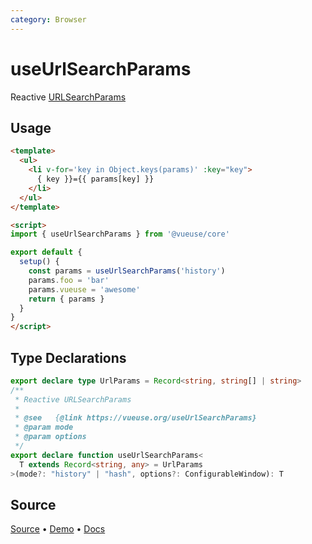 ```yaml
---
category: Browser
---
```


# useUrlSearchParams

Reactive [URLSearchParams](https://developer.mozilla.org/en-US/docs/Web/API/URLSearchParams)

## Usage

```html {19}
<template>
  <ul>
    <li v-for='key in Object.keys(params)' :key="key">
      { key }}={{ params[key] }}
    </li>
  </ul>
</template>

<script>
import { useUrlSearchParams } from '@vueuse/core'

export default {
  setup() {
    const params = useUrlSearchParams('history')
    params.foo = 'bar'
    params.vueuse = 'awesome'
    return { params }
  } 
}
</script>
```


<!--FOOTER_STARTS-->
## Type Declarations

```typescript
export declare type UrlParams = Record<string, string[] | string>
/**
 * Reactive URLSearchParams
 *
 * @see   {@link https://vueuse.org/useUrlSearchParams}
 * @param mode
 * @param options
 */
export declare function useUrlSearchParams<
  T extends Record<string, any> = UrlParams
>(mode?: "history" | "hash", options?: ConfigurableWindow): T
```

## Source

[Source](https://github.com/vueuse/vueuse/blob/main/packages/core/useUrlSearchParams/index.ts) • [Demo](https://github.com/vueuse/vueuse/blob/main/packages/core/useUrlSearchParams/demo.vue) • [Docs](https://github.com/vueuse/vueuse/blob/main/packages/core/useUrlSearchParams/index.md)


<!--FOOTER_ENDS-->
